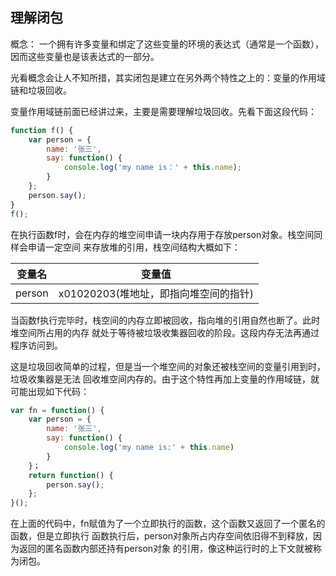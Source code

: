 ## 理解闭包

概念：
一个拥有许多变量和绑定了这些变量的环境的表达式（通常是一个函数），
因而这些变量也是该表达式的一部分。

光看概念会让人不知所措，其实闭包是建立在另外两个特性之上的：变量的作用域链和垃圾回收。

变量作用域链前面已经讲过来，主要是需要理解垃圾回收。先看下面这段代码：
```javascript
function f() {
    var person = {
        name: '张三',
        say: function() {
            console.log('my name is：' + this.name);
        }
    };
    person.say();
}
f();
```

在执行函数f时，会在内存的堆空间申请一块内存用于存放person对象。栈空间同样会申请一定空间
来存放堆的引用，栈空间结构大概如下：
<table>
<thead>
    <tr>
        <th>变量名</th>
        <th>变量值</th>
    </tr>
</thead>
<tbody>
    <tr>
        <td>person</td>
        <td>x01020203(堆地址，即指向堆空间的指针)</td>
    </tr>
</tbody>
</table>

当函数f执行完毕时，栈空间的内存立即被回收，指向堆的引用自然也断了。此时堆空间所占用的内存
就处于等待被垃圾收集器回收的阶段。这段内存无法再通过程序访问到。

这是垃圾回收简单的过程，但是当一个堆空间的对象还被栈空间的变量引用到时，垃圾收集器是无法
回收堆空间内存的。由于这个特性再加上变量的作用域链，就可能出现如下代码：
```javascript
var fn = function() {
    var person = {
        name: '张三',
        say: function() {
            console.log('my name is:' + this.name)
        }
    }；
    return function() {
        person.say();
    };
}();

```
在上面的代码中，fn赋值为了一个立即执行的函数，这个函数又返回了一个匿名的函数，但是立即执行
函数执行后，person对象所占内存空间依旧得不到释放，因为返回的匿名函数内部还持有person对象
的引用，像这种运行时的上下文就被称为闭包。
